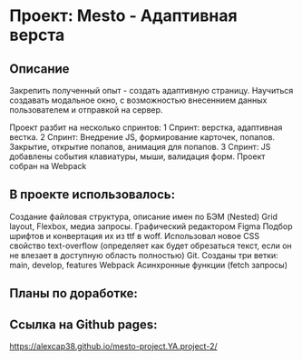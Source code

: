 # Проект: Mesto - Адаптивная верста

## Описание

Закрепить полученный опыт - создать адаптивную страницу.
Научиться создавать модальное окно, с возможностью внесеннием данных пользователем и отправкой на сервер.

Проект разбит на несколько спринтов:
1 Спринт: верстка, адаптивная вестка.
2 Спринт: Внедрение JS, формирование карточек, попапов. Закрытие, открытие попапов, анимация для попапов.
3 Спринт: JS добавлены события клавиатуры, мыши, валидация форм. Проект собран на Webpack

## В проекте использовалось:

Создание файловая структура, описание имен по БЭМ (Nested)
Grid layout, Flexbox, медиа запросы.
Графический редактором Figma
Подбор шрифтов и конвертация их из ttf в woff.
Использовал новое CSS свойство text-overflow (определяет как будет обрезаться текст, если он не влезает в доступную область полностью)
Git. Созданы три ветки: main, develop, features
Webpack
Асинхронные функции (fetch запросы)

## Планы по доработке:

## Cсылка на Github pages:

https://alexcap38.github.io/mesto-project.YA.project-2/
